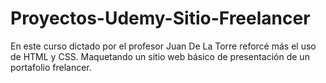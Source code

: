# Proyectos-Udemy-Sitio-Freelancer
En este curso dictado por el profesor Juan De La Torre reforcé más el uso de HTML y CSS. Maquetando un sitio web básico de presentación de un portafolio frelancer.
